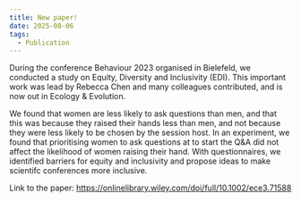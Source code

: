 ```yaml
---
title: New paper!
date: 2025-08-06
tags:
  - Publication
---
```


During the conference Behaviour 2023 organised in Bielefeld, we conducted a study on Equity, Diversity and Inclusivity (EDI). This important work was lead by Rebecca Chen and many colleagues contributed, and is now out in Ecology & Evolution.

We found that women are less likely to ask questions than men, and that this was because they raised their hands less than men, and not because they were less likely to be chosen by the session host. In an experiment, we found that prioritising women to ask questions at to start the Q&A did not affect the likelihood of women raising their hand. With questionnaires, we identified barriers for equity and inclusivity and propose ideas to make scientifc conferences more inclusive.

Link to the paper: https://onlinelibrary.wiley.com/doi/full/10.1002/ece3.71588

<!--more-->
